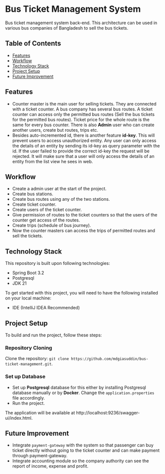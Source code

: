 # Bus Ticket Management System
Bus ticket management system back-end. This architecture can be used in various bus companies of Bangladesh to sell the bus tickets.

## Table of Contents
- [Features](#features)
- [Workflow](#workflow)
- [Technology Stack](#technology-stack)
- [Project Setup](#project-setup)
- [Future Improvement](#future-improvement)

## Features
- Counter master is the main user for selling tickets. They are connected with a ticket counter. A bus company has several bus routes. A ticket counter can access only the permitted bus routes (Sell the bus tickets for the permitted bus routes). Ticket price for the whole route is the same for every bus counter. There is also <b>Admin</b> user who can create another users, create but routes, trips etc.
- Besides auto-incremented id, there is another feature <b>id-key</b>. This will prevent users to access unauthorized entity. Any user can only access the details of an entity by sending its id-key as query parameter with the id. If the user failed to provide the correct id-key the request will be rejected. It will make sure that a user will only access the details of an entity from the list view he sees in web.

## Workflow
* Create a admin user at the start of the project.
* Create bus stations.
* Create bus routes using any of the two stations.
* Create ticket counter.
* Create users of the ticket counter.
* Give permission of routes to the ticket counters so that the users of the counter get access of the routes.
* Create trips (schedule of bus journey).
* Now the counter masters can access the trips of permitted routes and sell the tickets.

## Technology Stack
This repository is built upon following technologies:
* Spring Boot 3.2
* Postgresql
* JDK 21

To get started with this project, you will need to have the following installed on your local machine:
* IDE (IntelliJ IDEA Recommended)

## Project Setup
To build and run the project, follow these steps:

### Repository Cloning
Clone the repository: `git clone https://github.com/mdgiasuddin/bus-ticket-management.git`.

### Set up Database
* Set up <b>Postgresql</b> database for this either by installing Postgresql database manually or by <b>Docker</b>. Change the `application.properties` file accordingly.
* Run the project.

The application will be available at http://localhost:9236/swagger-ui/index.html.

## Future Improvement
* Integrate `payment-gateway` with the system so that passenger can buy ticket directly without going to the ticket counter and can make payment through payment-gateway.
* Integrate accounting module so the company authority can see the report of income, expense and profit.